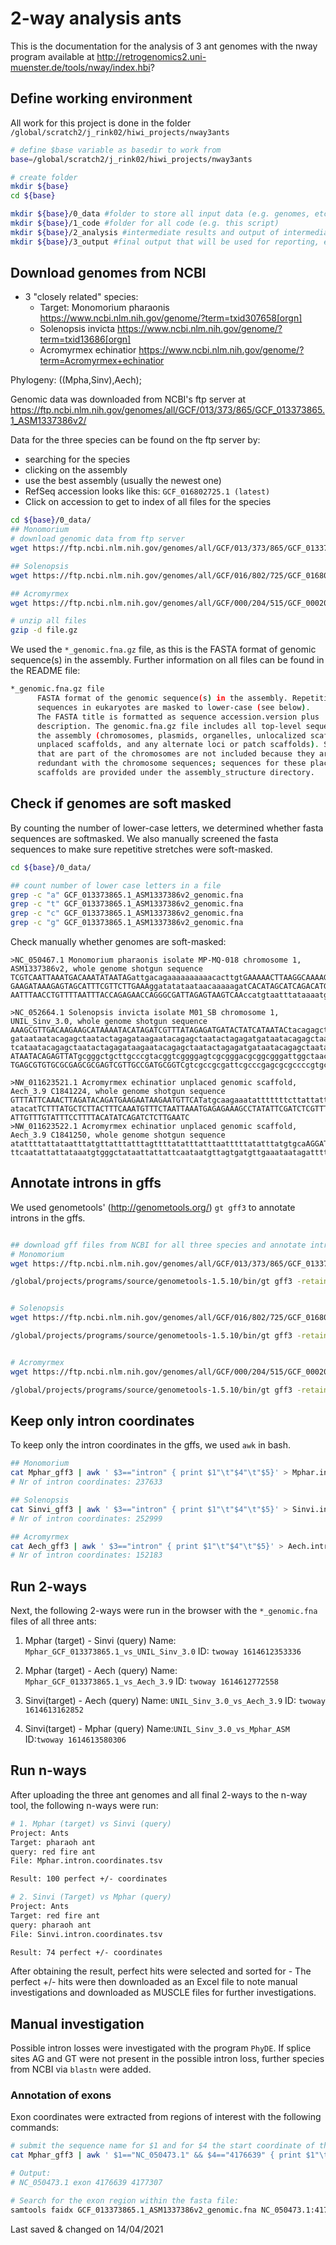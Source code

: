 # 2-way analysis ants

This is the documentation for the analysis of 3 ant genomes with the nway program available at http://retrogenomics2.uni-muenster.de/tools/nway/index.hbi?



## Define working environment

All work for this project is done in the folder `/global/scratch2/j_rink02/hiwi_projects/nway3ants`

```bash
# define $base variable as basedir to work from
base=/global/scratch2/j_rink02/hiwi_projects/nway3ants

# create folder
mkdir ${base}
cd ${base}

mkdir ${base}/0_data #folder to store all input data (e.g. genomes, etc.)
mkdir ${base}/1_code #folder for all code (e.g. this script)
mkdir ${base}/2_analysis #intermediate results and output of intermediate steps
mkdir ${base}/3_output #final output that will be used for reporting, exporting, or in general outside processing

```

## Download genomes from NCBI

- 3 "closely related" species:
    - Target: Monomorium pharaonis https://www.ncbi.nlm.nih.gov/genome/?term=txid307658[orgn]
    - Solenopsis invicta https://www.ncbi.nlm.nih.gov/genome/?term=txid13686[orgn]
    - Acromyrmex echinatior https://www.ncbi.nlm.nih.gov/genome/?term=Acromyrmex+echinatior

Phylogeny: ((Mpha,Sinv),Aech);

Genomic data was downloaded from NCBI's ftp server at
https://ftp.ncbi.nlm.nih.gov/genomes/all/GCF/013/373/865/GCF_013373865.1_ASM1337386v2/

Data for the three species can be found on the ftp server by:
- searching for the species
- clicking on the assembly
- use the best assembly (usually the newest one)
- RefSeq accession looks like this: `GCF_016802725.1 (latest)`
- Click on accession to get to index of all files for the species

```bash Download data
cd ${base}/0_data/
## Monomorium
# download genomic data from ftp server
wget https://ftp.ncbi.nlm.nih.gov/genomes/all/GCF/013/373/865/GCF_013373865.1_ASM1337386v2/GCF_013373865.1_ASM1337386v2_genomic.fna.gz

## Solenopsis
wget https://ftp.ncbi.nlm.nih.gov/genomes/all/GCF/016/802/725/GCF_016802725.1_UNIL_Sinv_3.0/GCF_016802725.1_UNIL_Sinv_3.0_genomic.fna.gz

## Acromyrmex
wget https://ftp.ncbi.nlm.nih.gov/genomes/all/GCF/000/204/515/GCF_000204515.1_Aech_3.9/GCF_000204515.1_Aech_3.9_genomic.fna.gz

# unzip all files
gzip -d file.gz
```

We used the `*_genomic.fna.gz` file, as this is the FASTA format of genomic sequence(s) in the assembly.
Further information on all files can be found in the README file:

```bash
*_genomic.fna.gz file
      FASTA format of the genomic sequence(s) in the assembly. Repetitive
      sequences in eukaryotes are masked to lower-case (see below).
      The FASTA title is formatted as sequence accession.version plus
      description. The genomic.fna.gz file includes all top-level sequences in
      the assembly (chromosomes, plasmids, organelles, unlocalized scaffolds,
      unplaced scaffolds, and any alternate loci or patch scaffolds). Scaffolds
      that are part of the chromosomes are not included because they are
      redundant with the chromosome sequences; sequences for these placed
      scaffolds are provided under the assembly_structure directory.
```

## Check if genomes are soft masked

By counting the number of lower-case letters, we determined whether fasta sequences are softmasked.
We also manually screened the fasta sequences to make sure repetitive stretches were soft-masked.

```bash Check for soft masking
cd ${base}/0_data/

## count number of lower case letters in a file
grep -c "a" GCF_013373865.1_ASM1337386v2_genomic.fna
grep -c "t" GCF_013373865.1_ASM1337386v2_genomic.fna
grep -c "c" GCF_013373865.1_ASM1337386v2_genomic.fna
grep -c "g" GCF_013373865.1_ASM1337386v2_genomic.fna
```

Check manually whether genomes are soft-masked:
```
>NC_050467.1 Monomorium pharaonis isolate MP-MQ-018 chromosome 1, ASM1337386v2, whole genome shotgun sequence
TCGTCAATTAAATGACAAATATAATAGattgacagaaaaaaaaaacacttgtGAAAAACTTAAGGCAAAAGTGTGGTGAA
GAAGATAAAGAGTAGCATTTCGTTCTTGAAAggatatataataacaaaaagatCACATAGCATCAGACATGTAGCACGTG
AATTTAACCTGTTTTAATTTACCAGAGAACCAGGGCGATTAGAGTAAGTCAAccatgtaatttataaaatgacaaaaaga

>NC_052664.1 Solenopsis invicta isolate M01_SB chromosome 1, UNIL_Sinv_3.0, whole genome shotgun sequence
AAAGCGTTGACAAGAAGCATAAAATACATAGATCGTTTATAGAGATGATACTATCATAATACtacagagctaatactaga
gataataatacagagctaatactagagataagaatacagagctaatactagagatgataatacagagctaatactagaga
tcataatacagagctaatactagagataagaatacagagctaatactagagatgataatacagagctaatactagagatC
ATAATACAGAGTTATgcgggctgcttgcccgtacggtcggggagtcgcgggacgcggcgggattggctaacgcggtggcG
TGAGCGTGTGCGCGAGCGCGAGTCGTTGCCGATGCGGTCgtcgccgcgattcgcccgagcgcgccccgtgcaagtggagc

>NW_011623521.1 Acromyrmex echinatior unplaced genomic scaffold, Aech_3.9 C1841224, whole genome shotgun sequence
GTTTATTCAAACTTAGATACAGATGAAGAATAAGAATGTTCATatgcaagaaatatttttttcttattattatatgtaca
atacatTCTTTATGCTCTTACTTTCAAATGTTTCTAATTAAATGAGAGAAAGCCTATATTCGATCTCGTTTCTAATGTAT
ATTGTTTGTATTTCCTTTTACATATCAGATCTCTTGAATC
>NW_011623522.1 Acromyrmex echinatior unplaced genomic scaffold, Aech_3.9 C1841250, whole genome shotgun sequence
atattttattataatttatgttatttatttagttttatatttatttaatttttatatttatgtgcaAGGATACTAAatga
ttcaatattattataaatgtgggctataattattattcaataatgttagtgatgttgaaataatagattttgtgtttagt
```

## Annotate introns in gffs

We used genometools' (http://genometools.org/) `gt gff3` to annotate introns in the gffs.

```bash Annotate introns

## download gff files from NCBI for all three species and annotate introns
# Monomorium
wget https://ftp.ncbi.nlm.nih.gov/genomes/all/GCF/013/373/865/GCF_013373865.1_ASM1337386v2/GCF_013373865.1_ASM1337386v2_genomic.gff.gz

/global/projects/programs/source/genometools-1.5.10/bin/gt gff3 -retainids -addintrons GCF_013373865.1_ASM1337386v2_genomic.gff > /global/scratch2/j_rink02/hiwi_projects/nway3ants/2_analysis/Mphar_introns_gff3


# Solenopsis
wget https://ftp.ncbi.nlm.nih.gov/genomes/all/GCF/016/802/725/GCF_016802725.1_UNIL_Sinv_3.0/GCF_016802725.1_UNIL_Sinv_3.0_genomic.gff.gz

/global/projects/programs/source/genometools-1.5.10/bin/gt gff3 -retainids -addintrons GCF_016802725.1_UNIL_Sinv_3.0_genomic.gff > /global/scratch2/j_rink02/hiwi_projects/nway3ants/2_analysis/Sinvi_introns_gff3


# Acromyrmex
wget https://ftp.ncbi.nlm.nih.gov/genomes/all/GCF/000/204/515/GCF_000204515.1_Aech_3.9/GCF_000204515.1_Aech_3.9_genomic.gff.gz

/global/projects/programs/source/genometools-1.5.10/bin/gt gff3 -retainids -addintrons GCF_000204515.1_Aech_3.9_genomic.gff > /global/scratch2/j_rink02/hiwi_projects/nway3ants/2_analysis/Aech_gff3


```
## Keep only intron coordinates

To keep only the intron coordinates in the gffs, we used `awk` in bash.

```bash get intron coordinates
## Monomorium
cat Mphar_gff3 | awk ' $3=="intron" { print $1"\t"$4"\t"$5}' > Mphar.intron.coordinates.tsv
# Nr of intron coordinates: 237633

## Solenopsis
cat Sinvi_gff3 | awk ' $3=="intron" { print $1"\t"$4"\t"$5}' > Sinvi.intron.coordinates.tsv
# Nr of intron coordinates: 252999

## Acromyrmex
cat Aech_gff3 | awk ' $3=="intron" { print $1"\t"$4"\t"$5}' > Aech.intron.coordinates.tsv
# Nr of intron coordinates: 152183
```

## Run 2-ways
Next, the following 2-ways were run in the browser with the `*_genomic.fna` files of all three ants:

1) Mphar (target) - Sinvi (query)
Name: `Mphar_GCF_013373865.1_vs_UNIL_Sinv_3.0`
ID: `twoway 1614612353336`

2) Mphar (target) - Aech (query)
Name: `Mphar_GCF_013373865.1_vs_Aech_3.9`
ID: `twoway 1614612772558`

3) Sinvi(target) - Aech (query)
Name: `UNIL_Sinv_3.0_vs_Aech_3.9`
ID: `twoway 1614613162852`

4) Sinvi(target) - Mphar (query)
Name:`UNIL_Sinv_3.0_vs_Mphar_ASM`
ID:`twoway 1614613580306`

## Run n-ways
After uploading the three ant genomes and all final 2-ways to the n-way tool, the following n-ways were run:

```bash
# 1. Mphar (target) vs Sinvi (query)
Project: Ants
Target: pharaoh ant
query: red fire ant
File: Mphar.intron.coordinates.tsv

Result: 100 perfect +/- coordinates

# 2. Sinvi (Target) vs Mphar (query)
Project: Ants
Target: red fire ant
query: pharaoh ant
File: Sinvi.intron.coordinates.tsv

Result: 74 perfect +/- coordinates

```

After obtaining the result, perfect hits were selected and sorted for -
The perfect +/- hits were then downloaded as an Excel file to note manual investigations and downloaded as MUSCLE files for further investigations.

## Manual investigation

Possible intron losses were investigated with the program `PhyDE`.
If splice sites AG and GT were not present in the possible intron loss, further species from NCBI via `blastn` were added.


### Annotation of exons
Exon coordinates were extracted from regions of interest with the following commands:

```bash
# submit the sequence name for $1 and for $4 the start coordinate of the exon (can be observed from n-way Excel table)
cat Mphar_gff3 | awk ' $1=="NC_050473.1" && $4=="4176639" { print $1"\t"$3"\t"$4"\t"$5}'

# Output:
# NC_050473.1 exon 4176639 4177307

# Search for the exon region within the fasta file:
samtools faidx GCF_013373865.1_ASM1337386v2_genomic.fna NC_050473.1:4176639-4177307
```


Last saved & changed on 14/04/2021
